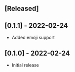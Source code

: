## [Released]
## [0.1.1] - 2022-02-24

- Added emoji support

## [0.1.0] - 2022-02-24

- Initial release
